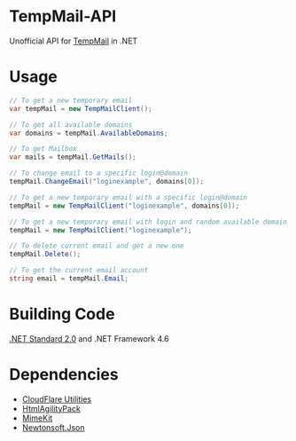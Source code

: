 # TempMail-API
Unofficial API for [TempMail](https://temp-mail.org) in .NET

# Usage
```csharp
// To get a new temporary email
var tempMail = new TempMailClient();

// To get all available domains
var domains = tempMail.AvailableDomains;

// To get Mailbox
var mails = tempMail.GetMails();

// To change email to a specific login@domain
tempMail.ChangeEmail("loginexample", domains[0]);

// To get a new temporary email with a specific login@domain
tempMail = new TempMailClient("loginexample", domains[0]);

// To get a new temporary email with login and random available domain
tempMail = new TempMailClient("loginexample");

// To delete current email and get a new one
tempMail.Delete();

// To get the current email account
string email = tempMail.Email;
```
# Building Code
[.NET Standard 2.0](https://github.com/dotnet/standard/blob/master/docs/versions.md) and .NET Framework 4.6

# Dependencies
* [CloudFlare Utilities](https://github.com/elcattivo/CloudFlareUtilities)
* [HtmlAgilityPack](https://www.nuget.org/packages/HtmlAgilityPack)
* [MimeKit](https://www.nuget.org/packages/MimeKit)
* [Newtonsoft.Json](https://www.nuget.org/packages/Newtonsoft.Json)
